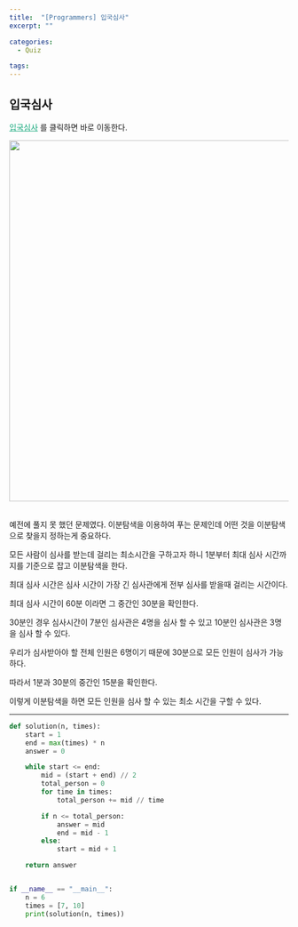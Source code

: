 ```yaml
---
title:  "[Programmers] 입국심사"
excerpt: ""

categories:
  - Quiz

tags:
---
```


## 입국심사

<a href="https://programmers.co.kr/learn/courses/30/lessons/43238" style="color:#0FA678">입국심사</a> 를 클릭하면 바로 이동한다.

<center><img width="650" alt="" src="https://user-images.githubusercontent.com/54533309/115544121-29f00500-a2dd-11eb-9346-ffbd7fd77f03.png">
</center>


<br>

예전에 풀지 못 했던 문제였다. 이분탐색을 이용하여 푸는 문제인데 어떤 것을 이분탐색으로 찾을지 정하는게 중요하다.

모든 사람이 심사를 받는데 걸리는 최소시간을 구하고자 하니 1분부터 최대 심사 시간까지를 기준으로 잡고 이분탐색을 한다.

최대 심사 시간은 심사 시간이 가장 긴 심사관에게 전부 심사를 받을때 걸리는 시간이다.

최대 심사 시간이 60분 이라면 그 중간인 30분을 확인한다.

30분인 경우 심사시간이 7분인 심사관은 4명을 심사 할 수 있고 10분인 심사관은 3명을 심사 할 수 있다.

우리가 심사받아야 할 전체 인원은 6명이기 때문에 30분으로 모든 인원이 심사가 가능하다.

따라서 1분과 30분의 중간인 15분을 확인한다.

이렇게 이분탐색을 하면 모든 인원을 심사 할 수 있는 최소 시간을 구할 수 있다.

---

```python
def solution(n, times):
    start = 1
    end = max(times) * n
    answer = 0

    while start <= end:
        mid = (start + end) // 2
        total_person = 0
        for time in times:
            total_person += mid // time

        if n <= total_person:
            answer = mid
            end = mid - 1
        else:
            start = mid + 1

    return answer


if __name__ == "__main__":
    n = 6
    times = [7, 10]
    print(solution(n, times))
```

 <br>
